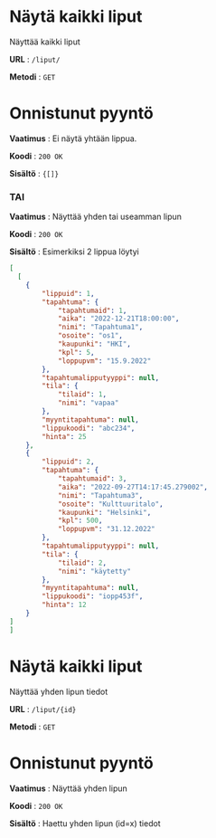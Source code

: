 # Näytä kaikki liput

Näyttää kaikki liput

**URL** : `/liput/`

**Metodi** : `GET`

# Onnistunut pyyntö

**Vaatimus** : Ei näytä yhtään lippua.

**Koodi** : `200 OK`

**Sisältö** : `{[]}`

### TAI

**Vaatimus** : Näyttää yhden tai useamman lipun

**Koodi** : `200 OK`

**Sisältö** : Esimerkiksi 2 lippua löytyi

```json
[
  [
    {
        "lippuid": 1,
        "tapahtuma": {
            "tapahtumaid": 1,
            "aika": "2022-12-21T18:00:00",
            "nimi": "Tapahtuma1",
            "osoite": "os1",
            "kaupunki": "HKI",
            "kpl": 5,
            "loppupvm": "15.9.2022"
        },
        "tapahtumalipputyyppi": null,
        "tila": {
            "tilaid": 1,
            "nimi": "vapaa"
        },
        "myyntitapahtuma": null,
        "lippukoodi": "abc234",
        "hinta": 25
    },
    {
        "lippuid": 2,
        "tapahtuma": {
            "tapahtumaid": 3,
            "aika": "2022-09-27T14:17:45.279002",
            "nimi": "Tapahtuma3",
            "osoite": "Kulttuuritalo",
            "kaupunki": "Helsinki",
            "kpl": 500,
            "loppupvm": "31.12.2022"
        },
        "tapahtumalipputyyppi": null,
        "tila": {
            "tilaid": 2,
            "nimi": "käytetty"
        },
        "myyntitapahtuma": null,
        "lippukoodi": "iopp453f",
        "hinta": 12
    }
]
]
```
# Näytä kaikki liput

Näyttää yhden lipun tiedot

**URL** : `/liput/{id}`

**Metodi** : `GET`

# Onnistunut pyyntö

**Vaatimus** : Näyttää yhden lipun

**Koodi** : `200 OK`

**Sisältö** : Haettu yhden lipun (id=x) tiedot
